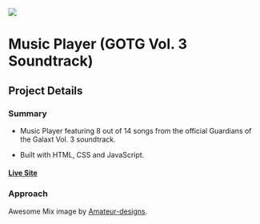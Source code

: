 ![](https://github.com/dororeo/AwesomeMixVol3/groot_gif.gif)

# Music Player (GOTG Vol. 3 Soundtrack)

## Project Details

### Summary

- Music Player featuring 8 out of 14 songs from the official Guardians of the Galaxt Vol. 3 soundtrack.

- Built with HTML, CSS and JavaScript.



#### [Live Site](https://dororeo.github.io/AwesomeMixVol3/)

### Approach





Awesome Mix image by [Amateur-designs](https://www.redbubble.com/people/Amateur-designs/explore?page=1&sortOrder=top%20selling#profile).